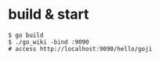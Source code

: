 
# build & start

```
$ go build
$ ./go_wiki -bind :9090
# access http://localhost:9090/hello/goji
```
